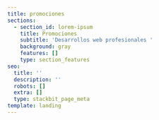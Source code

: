 ```yaml
---
title: promociones
sections:
  - section_id: lorem-ipsum
    title: Promociones
    subtitle: 'Desarrollos web profesionales '
    background: gray
    features: []
    type: section_features
seo:
  title: ''
  description: ''
  robots: []
  extra: []
  type: stackbit_page_meta
template: landing
---
```

